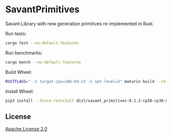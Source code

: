 # SavantPrimitives

Savant Library with new generation primitives re-implemented in Rust.

Run tests:

```bash
cargo test --no-default-features
```

Run benchmarks:
```bash
cargo bench --no-default-features
```

Build Wheel:

```bash
RUSTFLAGS=" -C target-cpu=x86-64-v3 -C opt-level=3" maturin build --release -o dist
```

Install Wheel:

```bash
pip3 install --force-reinstall dist/savant_primitives-0.1.2-cp38-cp38-manylinux2014_x86_64.whl
```

## License

[Apache License 2.0](LICENSE)